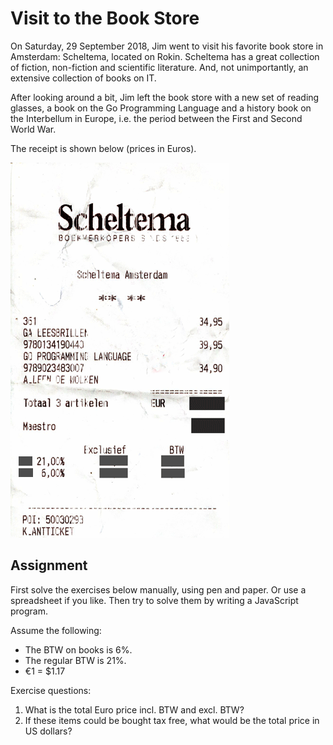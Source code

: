 # Visit to the Book Store

On Saturday, 29 September 2018, Jim went to visit his favorite book store in Amsterdam: Scheltema, located on Rokin. Scheltema has a great collection of fiction, non-fiction and scientific literature. And, not unimportantly, an extensive collection of books on IT.

After looking around a bit, Jim left the book store with a new set of reading glasses, a book on the Go Programming Language and a history book on the Interbellum in Europe, i.e. the period between the First and Second World War.

The receipt is shown below (prices in Euros).

![Receipt](./assets/receipt.gif)

## Assignment

First solve the exercises below manually, using pen and paper. Or use a spreadsheet if you like. Then try to solve them by writing a JavaScript program.

Assume the following:

- The BTW on books is 6%.
- The regular BTW is 21%.
- €1 = $1.17

Exercise questions:

1. What is the total Euro price incl. BTW and excl. BTW?
2. If these items could be bought tax free, what would be the total price in US dollars?
